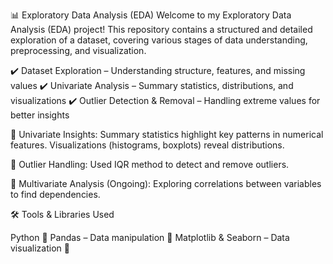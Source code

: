 📊 Exploratory Data Analysis (EDA)
Welcome to my Exploratory Data Analysis (EDA) project! This repository contains a structured and detailed exploration of a dataset, covering various stages of data understanding, preprocessing, and visualization.

✔️ Dataset Exploration – Understanding structure, features, and missing values
✔️ Univariate Analysis – Summary statistics, distributions, and visualizations
✔️ Outlier Detection & Removal – Handling extreme values for better insights

📍 Univariate Insights:
  Summary statistics highlight key patterns in numerical features.
  Visualizations (histograms, boxplots) reveal distributions.
  
📍 Outlier Handling:
  Used IQR method to detect and remove outliers.
  
📍 Multivariate Analysis (Ongoing):
  Exploring correlations between variables to find dependencies.

🛠️ Tools & Libraries Used

Python 🐍
Pandas – Data manipulation 🐼
Matplotlib & Seaborn – Data visualization 📅
